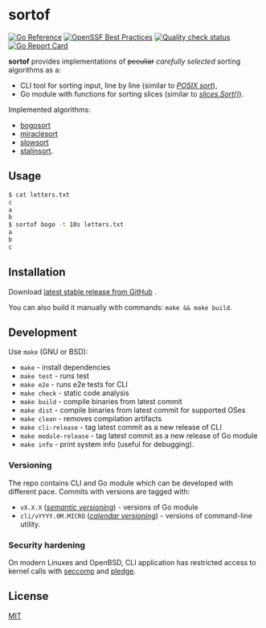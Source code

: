 # sortof

[![Go Reference](https://pkg.go.dev/badge/github.com/macie/sortof.svg)](https://pkg.go.dev/github.com/macie/sortof)
[![OpenSSF Best Practices](https://www.bestpractices.dev/projects/8153/badge)](https://www.bestpractices.dev/projects/8153)
[![Quality check status](https://github.com/macie/sortof/actions/workflows/check.yml/badge.svg)](https://github.com/macie/sortof/actions/workflows/check.yml)
[![Go Report Card](https://goreportcard.com/badge/github.com/macie/sortof)](https://goreportcard.com/report/github.com/macie/sortof)

**sortof** provides implementations of ~~peculiar~~ _carefully selected_ sorting algorithms as a:

- CLI tool for sorting input, line by line (similar to _[POSIX sort](https://pubs.opengroup.org/onlinepubs/9699919799/utilities/sort.html)_),
- Go module with functions for sorting slices (similar to _[slices.Sort()](https://pkg.go.dev/slices#Sort)_).

Implemented algorithms:

- [bogosort](https://en.wikipedia.org/wiki/Bogosort)
- [miraclesort](https://en.wikipedia.org/wiki/Bogosort#miracle_sort)
- [slowsort](https://en.wikipedia.org/wiki/Slowsort)
- [stalinsort](https://mastodon.social/@mathew/100958177234287431).

## Usage

```sh
$ cat letters.txt
c
a
b
$ sortof bogo -t 10s letters.txt
a
b
c
```

## Installation

Download [latest stable release from GitHub](https://github.com/macie/sortof/releases/latest) .

You can also build it manually with commands: `make && make build`.

## Development

Use `make` (GNU or BSD):

- `make` - install dependencies
- `make test` - runs test
- `make e2e` - runs e2e tests for CLI
- `make check` - static code analysis
- `make build` - compile binaries from latest commit
- `make dist` - compile binaries from latest commit for supported OSes
- `make clean` - removes compilation artifacts
- `make cli-release` - tag latest commit as a new release of CLI
- `make module-release` - tag latest commit as a new release of Go module
- `make info` - print system info (useful for debugging).

### Versioning

The repo contains CLI and Go module which can be developed with different pace.
Commits with versions are tagged with:
- `vX.X.X` (_[semantic versioning](https://semver.org/)_) - versions of Go module
- `cli/vYYYY.0M.MICRO` (_[calendar versioning](https://calver.org/)_) - versions of command-line utility.

### Security hardening

On modern Linuxes and OpenBSD, CLI application has restricted access to kernel
calls with [seccomp](https://en.wikipedia.org/wiki/Seccomp) and [pledge](https://man.openbsd.org/pledge.2).

## License

[MIT](./LICENSE)
